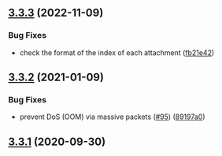 ## [3.3.3](https://github.com/Automattic/socket.io-parser/compare/3.3.2...3.3.3) (2022-11-09)


### Bug Fixes

* check the format of the index of each attachment ([fb21e42](https://github.com/Automattic/socket.io-parser/commit/fb21e422fc193b34347395a33e0f625bebc09983))



## [3.3.2](https://github.com/Automattic/socket.io-parser/compare/3.3.1...3.3.2) (2021-01-09)


### Bug Fixes

* prevent DoS (OOM) via massive packets ([#95](https://github.com/Automattic/socket.io-parser/issues/95)) ([89197a0](https://github.com/Automattic/socket.io-parser/commit/89197a05c43b18cc4569fd178d56e7bb8f403865))


## [3.3.1](https://github.com/socketio/socket.io-parser/compare/3.3.0...3.3.1) (2020-09-30)


